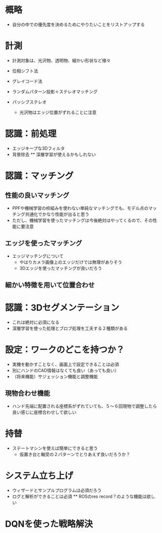# 概略

* 自分の中での優先度を決めるためにやりたいことをリストアップする

# 計測

* 計測対象は、光沢物、透明物、細かい形状など様々

* 位相シフト法
* グレイコード法
* ランダムパターン投影＋ステレオマッチング
* パッシブステレオ
  * 光沢物はエッジ位置がずれることに注意

# 認識：前処理

* エッジキープな3Dフィルタ
* 背景除去
** 深層学習が使えるかもしれない

# 認識：マッチング

## 性能の良いマッチング

* PPFや機械学習の枠組みを使わない単純なマッチングでも、モデル点のマッチング共通化でかなり性能が出ると思う
* ただし、機械学習を使ったマッチングは今後絶対はやってくるので、その性能に要注意

## エッジを使ったマッチング

* エッジマッチングについて
   * やはりカメラ画像上のエッジだけでは無理がありそう
   * 3Dエッジを使ったマッチングが良いだろう

## 細かい特徴を用いて位置合わせ

# 認識：3Dセグメンテーション

* これは絶対に必須になる
* 深層学習を使った処理とブロブ処理を工夫する２種類がある

# 設定：ワークのどこを持つか？

* 実機を動かすことなく、画面上で設定できることは必須
* 別にハンドのCAD情報はなくても良い（あっても良い）
* （将来機能）サジェッション機能と調整機能

## 現物合わせ機能

* ハンド先端に配置される座標系がずれていても、５〜６回現物で調整したら良い感じに座標合わせして欲しい

# 持替

* ステートマシンを使えば簡単にできると思う
   * 仮置き台と軸受の２パターンでとりあえず良いだろうか？

# システム立ち上げ

* ウィザードとサンプルプログラムは必須だろう
* ログと解析ができることは必須
** ROSのres record？のような機能は欲しい

# DQNを使った戦略解決


